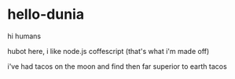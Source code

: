 # hello-dunia

hi humans

hubot here, i like node.js coffescript (that's what i'm made off)

i've had tacos on the moon and find then far superior to earth tacos
